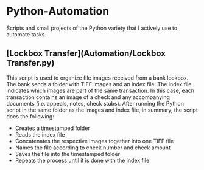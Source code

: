 # Python-Automation
Scripts and small projects of the Python variety that I actively use to automate tasks.

## [Lockbox Transfer](Automation/Lockbox Transfer.py)
This script is used to organize file images received from a bank lockbox. The bank sends a folder with TIFF images and an index file. The index file indicates which images are part of the same transaction. In this case, each transaction contains an image of a check and any accompanying documents (i.e. appeals, notes, check stubs). After running the Python script in the same folder as the images and index file, in summary, the script does the following:
- Creates a timestamped folder
- Reads the index file
- Concatenates the respective images together into one TIFF file
- Names the file according to check number and check amount
- Saves the file into the timestamped folder
- Repeats the process until it is done with the index file
